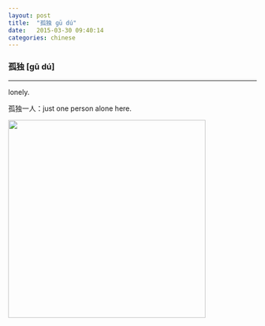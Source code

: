 ```yaml
---
layout: post
title:  "孤独 ɡū dú"
date:   2015-03-30 09:40:14
categories: chinese
---
```

### 孤独 [ɡū dú]
-----------

lonely.

孤独一人：just one person alone here.

<img width="400" src="/wombats-learning/images/lonely-bear.gif"/>
